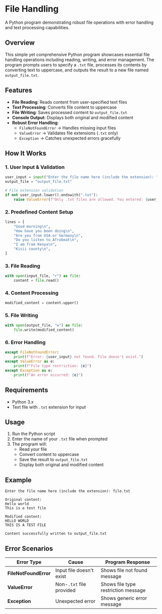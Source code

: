 # File Handling

A Python program demonstrating robust file operations with error handling and text processing capabilities.

## Overview

This simple yet comprehensive Python program showcases essential file handling operations including reading, writing, and error management. The program prompts users to specify a `.txt` file, processes its contents by converting text to uppercase, and outputs the result to a new file named `output_file.txt`.

## Features

- **File Reading**: Reads content from user-specified text files
- **Text Processing**: Converts file content to uppercase
- **File Writing**: Saves processed content to `output_file.txt`
- **Console Output**: Displays both original and modified content
- **Robust Error Handling**:
  - `FileNotFoundError` → Handles missing input files
  - `ValueError` → Validates file extensions (`.txt` only)
  - `Exception` → Catches unexpected errors gracefully

## How It Works

### 1. **User Input & Validation**
```python
user_input = input("Enter the file name here (include the extension): ")
output_file = "output_file.txt"

# File extension validation
if not user_input.lower().endswith(".txt"):
    raise ValueError(f"Only .txt files are allowed. You entered: {user_input}")
```

### 2. **Predefined Content Setup**
```python
lines = [
    "Good morning\n",
    "How have you been doing\n",
    "Are you from USA or Germany\n",
    "Do you listen to Afrobeat\n",
    "I am from Kenya\n",
    "Kisii county\n",
]
```

### 3. **File Reading**
```python
with open(input_file, "r") as file:
    content = file.read()
```

### 4. **Content Processing**
```python
modified_content = content.upper()
```

### 5. **File Writing**
```python
with open(output_file, "w") as file:
    file.write(modified_content)
```

### 6. **Error Handling**
```python
except FileNotFoundError:
    print(f"Error: {user_input} not found. File doesn't exist.")
except ValueError as e:
    print(f"File type restriction: {e}")
except Exception as e:
    print(f"An error occurred: {e}")
```

## Requirements

- Python 3.x
- Text file with `.txt` extension for input

## Usage

1. Run the Python script
2. Enter the name of your `.txt` file when prompted
3. The program will:
   - Read your file
   - Convert content to uppercase
   - Save the result to `output_file.txt`
   - Display both original and modified content

## Example

```
Enter the file name here (include the extension): file.txt

Original content:
Hello world
This is a test file

Modified content:
HELLO WORLD
THIS IS A TEST FILE

Content successfully written to output_file.txt
```

## Error Scenarios

| Error Type | Cause | Program Response |
|------------|--------|-----------------|
| **FileNotFoundError** | Input file doesn't exist | Shows file not found message |
| **ValueError** | Non-`.txt` file provided | Shows file type restriction message |
| **Exception** | Unexpected error | Shows generic error message |


